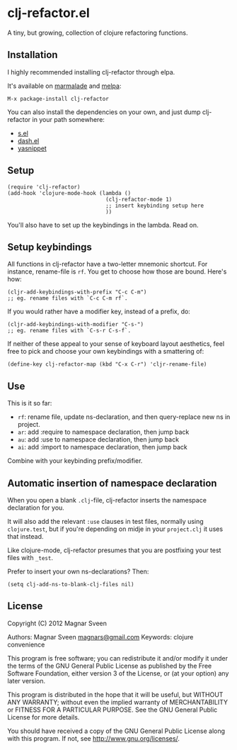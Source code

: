 # clj-refactor.el

A tiny, but growing, collection of clojure refactoring functions.

## Installation

I highly recommended installing clj-refactor through elpa.

It's available on [marmalade](http://marmalade-repo.org/) and
[melpa](http://melpa.milkbox.net/):

    M-x package-install clj-refactor

You can also install the dependencies on your own, and just dump
clj-refactor in your path somewhere:

 - <a href="https://github.com/magnars/s.el">s.el</a>
 - <a href="https://github.com/magnars/dash.el">dash.el</a>
 - <a href="https://github.com/capitaomorte/yasnippet">yasnippet</a>

## Setup

    (require 'clj-refactor)
    (add-hook 'clojure-mode-hook (lambda ()
                                   (clj-refactor-mode 1)
                                   ;; insert keybinding setup here
                                   ))

You'll also have to set up the keybindings in the lambda. Read on.

## Setup keybindings

All functions in clj-refactor have a two-letter mnemonic shortcut. For
instance, rename-file is `rf`. You get to choose how those are bound.
Here's how:

    (cljr-add-keybindings-with-prefix "C-c C-m")
    ;; eg. rename files with `C-c C-m rf`.

If you would rather have a modifier key, instead of a prefix, do:

    (cljr-add-keybindings-with-modifier "C-s-")
    ;; eg. rename files with `C-s-r C-s-f`.

If neither of these appeal to your sense of keyboard layout aesthetics, feel free
to pick and choose your own keybindings with a smattering of:

    (define-key clj-refactor-map (kbd "C-x C-r") 'cljr-rename-file)

## Use

This is it so far:

 - `rf`: rename file, update ns-declaration, and then query-replace new ns in project.
 - `ar`: add :require to namespace declaration, then jump back
 - `au`: add :use to namespace declaration, then jump back
 - `ai`: add :import to namespace declaration, then jump back

Combine with your keybinding prefix/modifier.

## Automatic insertion of namespace declaration

When you open a blank `.clj`-file, clj-refactor inserts the namespace
declaration for you.

It will also add the relevant `:use` clauses in test files, normally
using `clojure.test`, but if you're depending on midje in your
`project.clj` it uses that instead.

Like clojure-mode, clj-refactor presumes that you are postfixing your
test files with `_test`.

Prefer to insert your own ns-declarations? Then:

    (setq clj-add-ns-to-blank-clj-files nil)

## License

Copyright (C) 2012 Magnar Sveen

Authors: Magnar Sveen <magnars@gmail.com>
Keywords: clojure convenience

This program is free software; you can redistribute it and/or modify
it under the terms of the GNU General Public License as published by
the Free Software Foundation, either version 3 of the License, or
(at your option) any later version.

This program is distributed in the hope that it will be useful,
but WITHOUT ANY WARRANTY; without even the implied warranty of
MERCHANTABILITY or FITNESS FOR A PARTICULAR PURPOSE.  See the
GNU General Public License for more details.

You should have received a copy of the GNU General Public License
along with this program.  If not, see <http://www.gnu.org/licenses/>.
